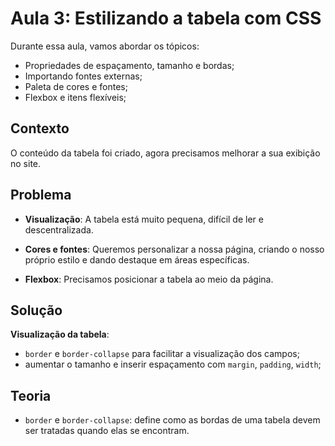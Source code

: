 # Aula 3: Estilizando a tabela com CSS

Durante essa aula, vamos abordar os tópicos:

* Propriedades de espaçamento, tamanho e bordas;
* Importando fontes externas;
* Paleta de cores e fontes;
* Flexbox e itens flexíveis;

## Contexto

O conteúdo da tabela foi criado, agora precisamos melhorar a sua exibição no site.

## Problema

* **Visualização**: A tabela está muito pequena, difícil de ler e descentralizada.

* **Cores e fontes**: Queremos personalizar a nossa página, criando o nosso próprio estilo e dando destaque em áreas específicas.

* **Flexbox**: Precisamos posicionar a tabela ao meio da página.

## Solução

**Visualização da tabela**:
* `border` e `border-collapse` para facilitar a visualização dos campos;
* aumentar o tamanho e inserir espaçamento com `margin`, `padding`, `width`;


## Teoria

* `border` e `border-collapse`: define como as bordas de uma tabela devem ser tratadas quando elas se encontram.



